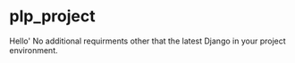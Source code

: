 # plp_project

Hello'
No additional requirments other that the latest Django in your project environment.
